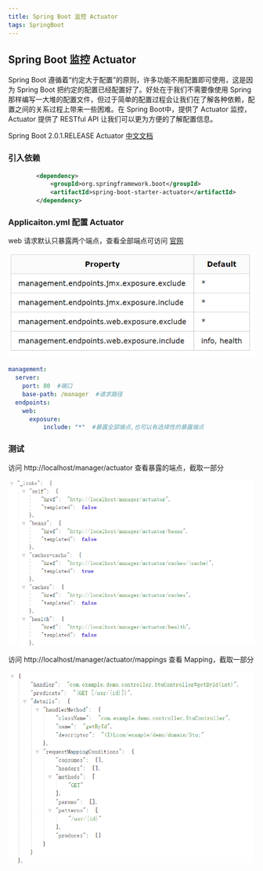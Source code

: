 ```yaml
---
title: Spring Boot 监控 Actuator
tags: SpringBoot
---
```


## Spring Boot 监控 Actuator

Spring Boot 遵循着“约定大于配置”的原则，许多功能不用配置即可使用，这是因为 Spring Boot 把约定的配置已经配置好了。好处在于我们不需要像使用 Spring 那样编写一大堆的配置文件，但过于简单的配置过程会让我们在了解各种依赖，配置之间的关系过程上带来一些困难。在 Spring Boot中，提供了 Actuator 监控，Actuator 提供了 RESTful API 让我们可以更为方便的了解配置信息。

 Spring Boot 2.0.1.RELEASE Actuator  [中文文档](https://www.cnblogs.com/powerwu/articles/9553333.html)



### 引入依赖

```xml
        <dependency>
            <groupId>org.springframework.boot</groupId>
            <artifactId>spring-boot-starter-actuator</artifactId>
        </dependency>
```



### Applicaiton.yml 配置 Actuator

web 请求默认只暴露两个端点，查看全部端点可访问 [官网](https://docs.spring.io/spring-boot/docs/1.5.14.RELEASE/reference/html/production-ready-endpoints.html)

![](https://raw.githubusercontent.com/spviancc/spviancc.github.io/master/assets/image-20210128004346954.png)

```yml
management:
  server:
    port: 80  #端口
    base-path: /manager  #请求路径
  endpoints:
    web:
      exposure:
          include: "*"  #暴露全部端点,也可以有选择性的暴露端点  
```



### 测试

访问 http://localhost/manager/actuator 查看暴露的端点，截取一部分

![image-20210128004542614](https://raw.githubusercontent.com/spviancc/spviancc.github.io/master/assets/image-20210128004542614.png)





访问 http://localhost/manager/actuator/mappings 查看 Mapping，截取一部分

![image-20210128004734994](https://raw.githubusercontent.com/spviancc/spviancc.github.io/master/assets/image-20210128004734994.png)